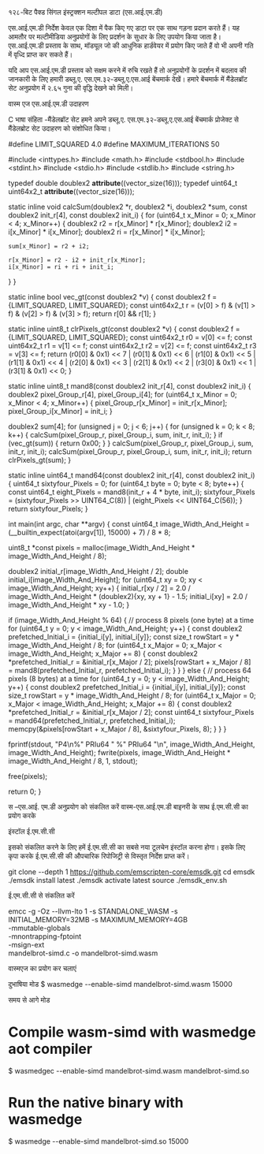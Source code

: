 ﻿१२८-बिट पैक्ड सिंगल इंस्ट्रक्शन मल्टीपल डाटा (एस.आई.एम.डी)

एस.आई.एम.डी निर्देश केवल एक दिशा में पैक किए गए डाटा पर एक साथ गड़ना प्रदान करते हैं। यह आमतौर पर मल्टीमीडिया अनुप्रयोगों के लिए प्रदर्शन के सुधार के लिए उपयोग किया जाता है। एस.आई.एम.डी प्रस्ताव के साथ, मॉड्यूल जो की आधुनिक हार्डवेयर में प्रयोग किए जाते हैं वो भी अपनी गति में वृध्दि प्राप्त कर सकते हैं।

यदि आप एस.आई.एम.डी प्रस्ताव को सक्षम करने में रुचि रखते हैं तो अनुप्रयोगों के प्रदर्शन में बदलाव की जानकारी के लिए हमारी डब्लू.ए. एस.एम.३२-डब्लू.ए.एस.आई बेंचमार्क देखें। हमारे बेंचमार्क में मैंडेलब्रॉट सेट अनुप्रयोग में २.६५ गुना की वृद्धि देखने को मिली।


वास्म एज एस.आई.एम.डी उदाहरण

C भाषा संहिता -मैंडेलब्रॉट सेट
हमने अपने डब्लू.ए. एस.एम.३२-डब्लू.ए.एस.आई बेंचमार्क प्रोजेक्ट से मैंडेलब्रोट सेट उदाहरण को संशोधित किया।

#define LIMIT_SQUARED 4.0
#define MAXIMUM_ITERATIONS 50

#include <inttypes.h>
#include <math.h>
#include <stdbool.h>
#include <stdint.h>
#include <stdio.h>
#include <stdlib.h>
#include <string.h>

typedef double doublex2 __attribute__((vector_size(16)));
typedef uint64_t uint64x2_t __attribute__((vector_size(16)));

static inline void calcSum(doublex2 *r, doublex2 *i, doublex2 *sum,
                           const doublex2 init_r[4], const doublex2 init_i) {
  for (uint64_t x_Minor = 0; x_Minor < 4; x_Minor++) {
    doublex2 r2 = r[x_Minor] * r[x_Minor];
    doublex2 i2 = i[x_Minor] * i[x_Minor];
    doublex2 ri = r[x_Minor] * i[x_Minor];

    sum[x_Minor] = r2 + i2;

    r[x_Minor] = r2 - i2 + init_r[x_Minor];
    i[x_Minor] = ri + ri + init_i;
  }
}

static inline bool vec_gt(const doublex2 *v) {
  const doublex2 f = {LIMIT_SQUARED, LIMIT_SQUARED};
  const uint64x2_t r = (v[0] > f) & (v[1] > f) & (v[2] > f) & (v[3] > f);
  return r[0] && r[1];
}

static inline uint8_t clrPixels_gt(const doublex2 *v) {
  const doublex2 f = {LIMIT_SQUARED, LIMIT_SQUARED};
  const uint64x2_t r0 = v[0] <= f;
  const uint64x2_t r1 = v[1] <= f;
  const uint64x2_t r2 = v[2] <= f;
  const uint64x2_t r3 = v[3] <= f;
  return (r0[0] & 0x1) << 7 | (r0[1] & 0x1) << 6 | (r1[0] & 0x1) << 5 |
         (r1[1] & 0x1) << 4 | (r2[0] & 0x1) << 3 | (r2[1] & 0x1) << 2 |
         (r3[0] & 0x1) << 1 | (r3[1] & 0x1) << 0;
}

static inline uint8_t mand8(const doublex2 init_r[4], const doublex2 init_i) {
  doublex2 pixel_Group_r[4], pixel_Group_i[4];
  for (uint64_t x_Minor = 0; x_Minor < 4; x_Minor++) {
    pixel_Group_r[x_Minor] = init_r[x_Minor];
    pixel_Group_i[x_Minor] = init_i;
  }

  doublex2 sum[4];
  for (unsigned j = 0; j < 6; j++) {
    for (unsigned k = 0; k < 8; k++) {
      calcSum(pixel_Group_r, pixel_Group_i, sum, init_r, init_i);
    }
    if (vec_gt(sum)) {
      return 0x00;
    }
  }
  calcSum(pixel_Group_r, pixel_Group_i, sum, init_r, init_i);
  calcSum(pixel_Group_r, pixel_Group_i, sum, init_r, init_i);
  return clrPixels_gt(sum);
}

static inline uint64_t mand64(const doublex2 init_r[4], const doublex2 init_i) {
  uint64_t sixtyfour_Pixels = 0;
  for (uint64_t byte = 0; byte < 8; byte++) {
    const uint64_t eight_Pixels = mand8(init_r + 4 * byte, init_i);
    sixtyfour_Pixels =
        (sixtyfour_Pixels >> UINT64_C(8)) | (eight_Pixels << UINT64_C(56));
  }
  return sixtyfour_Pixels;
}

int main(int argc, char **argv) {
  const uint64_t image_Width_And_Height =
      (__builtin_expect(atoi(argv[1]), 15000) + 7) / 8 * 8;

  uint8_t *const pixels =
      malloc(image_Width_And_Height * image_Width_And_Height / 8);

  doublex2 initial_r[image_Width_And_Height / 2];
  double initial_i[image_Width_And_Height];
  for (uint64_t xy = 0; xy < image_Width_And_Height; xy++) {
    initial_r[xy / 2] =
        2.0 / image_Width_And_Height * (doublex2){xy, xy + 1} - 1.5;
    initial_i[xy] = 2.0 / image_Width_And_Height * xy - 1.0;
  }

  if (image_Width_And_Height % 64) {
    // process 8 pixels (one byte) at a time
    for (uint64_t y = 0; y < image_Width_And_Height; y++) {
      const doublex2 prefetched_Initial_i = {initial_i[y], initial_i[y]};
      const size_t rowStart = y * image_Width_And_Height / 8;
      for (uint64_t x_Major = 0; x_Major < image_Width_And_Height;
           x_Major += 8) {
        const doublex2 *prefetched_Initial_r = &initial_r[x_Major / 2];
        pixels[rowStart + x_Major / 8] =
            mand8(prefetched_Initial_r, prefetched_Initial_i);
      }
    }
  } else {
    // process 64 pixels (8 bytes) at a time
    for (uint64_t y = 0; y < image_Width_And_Height; y++) {
      const doublex2 prefetched_Initial_i = {initial_i[y], initial_i[y]};
      const size_t rowStart = y * image_Width_And_Height / 8;
      for (uint64_t x_Major = 0; x_Major < image_Width_And_Height;
           x_Major += 8) {
        const doublex2 *prefetched_Initial_r = &initial_r[x_Major / 2];
        const uint64_t sixtyfour_Pixels =
            mand64(prefetched_Initial_r, prefetched_Initial_i);
        memcpy(&pixels[rowStart + x_Major / 8], &sixtyfour_Pixels, 8);
      }
    }
  }

  fprintf(stdout, "P4\n%" PRIu64 " %" PRIu64 "\n", image_Width_And_Height,
          image_Width_And_Height);
  fwrite(pixels, image_Width_And_Height * image_Width_And_Height / 8, 1,
         stdout);

  free(pixels);

  return 0;
}


स –एस.आई. एम.डी अनुप्रयोग को संकलित करें वास्म-एस.आई.एम.डी बाइनरी  के साथ ई.एम.सी.सी का प्रयोग करके

इंस्टॉल ई.एम.सी.सी

इसको संकलित करने के लिए हमें ई.एम.सी.सी का सबसे नया टूलचेन इंस्टॉल करना होगा। इसके लिए कृपा करके ई.एम.सी.सी की औपचारिक रिपोजिट्री से विस्तृत निर्देश प्राप्त करें।

git clone --depth 1 https://github.com/emscripten-core/emsdk.git
cd emsdk
./emsdk install latest
./emsdk activate latest
source ./emsdk_env.sh

ई.एम.सी.सी से संकलित करें

emcc -g -Oz --llvm-lto 1 -s STANDALONE_WASM -s INITIAL_MEMORY=32MB -s MAXIMUM_MEMORY=4GB \
  -mmutable-globals \
  -mnontrapping-fptoint \
  -msign-ext \
  mandelbrot-simd.c -o mandelbrot-simd.wasm

वास्मएज का प्रयोग कर चलाएं

दुभाषिया मोड
$ wasmedge --enable-simd mandelbrot-simd.wasm 15000

समय से आगे मोड
# Compile wasm-simd with wasmedge aot compiler
$ wasmedgec --enable-simd mandelbrot-simd.wasm mandelbrot-simd.so
# Run the native binary with wasmedge
$ wasmedge --enable-simd mandelbrot-simd.so 15000
